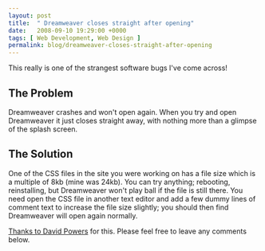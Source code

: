 ```yaml
---
layout: post
title:  " Dreamweaver closes straight after opening"
date:   2008-09-10 19:29:00 +0000
tags: [ Web Development, Web Design ]
permalink: blog/dreamweaver-closes-straight-after-opening
---
```

This really is one of the strangest software bugs I've come across!

## The Problem

Dreamweaver crashes and won't open again. When you try and open Dreamweaver it just closes straight away, with nothing more than a glimpse of the splash screen.

## The Solution

One of the CSS files in the site you were working on has a file size which is a multiple of 8kb (mine was 24kb). You can try anything; rebooting, reinstalling, but Dreamweaver won't play ball if the file is still there. You need open the CSS file in another text editor and add a few dummy lines of comment text to increase the file size slightly; you should then find Dreamweaver will open again normally.

[Thanks to David Powers](http://groups.google.com/group/macromedia.dreamweaver/msg/4f6b8d6385dc3466) for this. Please feel free to leave any comments below.